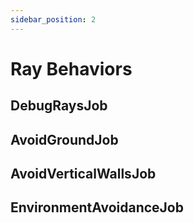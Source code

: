 ```yaml
---
sidebar_position: 2
---
```


# Ray Behaviors

## DebugRaysJob

## AvoidGroundJob

## AvoidVerticalWallsJob

## EnvironmentAvoidanceJob